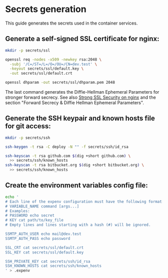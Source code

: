 # Secrets generation

This guide generates the secrets used in the container services.

## Generate a self-signed SSL certificate for nginx:

```sh
mkdir -p secrets/ssl

openssl req -nodes -x509 -newkey rsa:2048 \
  -subj '/C=/ST=/L=/O=/OU=/CN=dev.test' \
  -keyout secrets/ssl/default.key \
  -out secrets/ssl/default.crt

openssl dhparam -out secrets/ssl/dhparam.pem 2048
```

The last command generates the Diffie-Hellman Ephemeral Parameters for stronger
forward secrecy. See also
[Strong SSL Security on nginx](https://raymii.org/s/tutorials/Strong_SSL_Security_On_nginx.html)
and the section "Forward Secrecy & Diffie Hellman Ephemeral Parameters".

## Generate the SSH keypair and known hosts file for git access:

```sh
mkdir -p secrets/ssh

ssh-keygen -t rsa -C deploy -N "" -f secrets/ssh/id_rsa

ssh-keyscan -t rsa github.com $(dig +short github.com) \
  >> secrets/ssh/known_hosts
ssh-keyscan -t rsa bitbucket.org $(dig +short bitbucket.org) \
  >> secrets/ssh/known_hosts
```

## Create the environment variables config file:

```sh
echo '
# Each line of the expenv configuration must have the following format:
# VARIABLE_NAME command [args...]
# Examples:
# PASSWORD echo secret
# KEY cat path/to/key_file
# Empty lines and lines starting with a hash (#) will be ignored.

SSMTP_AUTH_USER echo mail@dev.test
SSMTP_AUTH_PASS echo password

SSL_CRT cat secrets/ssl/default.crt
SSL_KEY cat secrets/ssl/default.key

SSH_PRIVATE_KEY cat secrets/ssh/id_rsa
SSH_KNOWN_HOSTS cat secrets/ssh/known_hosts
' > .expenv
```
